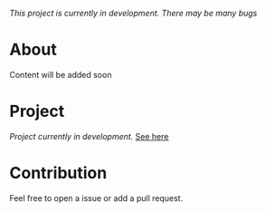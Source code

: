 _This project is currently in development. There may be many bugs_
# About
Content will be added soon

# Project
_Project currently in development._
[See here](https://ved08.github.io/github-profile-search/)

# Contribution
Feel free to open a issue or add a pull request.